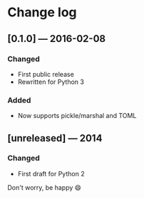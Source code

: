 # Change log

## [0.1.0] — 2016-02-08
### Changed
- First public release
- Rewritten for Python 3
### Added
- Now supports pickle/marshal and TOML

## [unreleased] — 2014
### Changed
- First draft for Python 2

Don't worry, be happy :smile:
